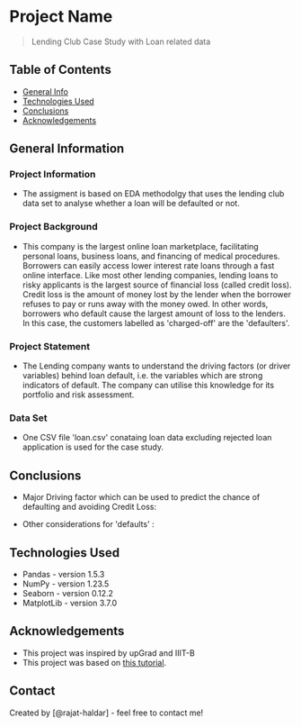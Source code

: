 # Project Name
> Lending Club Case Study with Loan related data


## Table of Contents
* [General Info](#general-information)
* [Technologies Used](#technologies-used)
* [Conclusions](#conclusions)
* [Acknowledgements](#acknowledgements)

<!-- You can include any other section that is pertinent to your problem -->

## General Information

### Project Information
- The assigment is based on EDA methodolgy that uses the lending club data set to analyse whether a loan will be defaulted or not.

### Project Background
- This company is the largest online loan marketplace, facilitating personal loans, business loans, and financing of medical procedures. Borrowers can easily access lower interest rate loans through a fast online interface. Like most other lending companies, lending loans to risky applicants is the largest source of financial loss (called credit loss). Credit loss is the amount of money lost by the lender when the borrower refuses to pay or runs away with the money owed. In other words, borrowers who default cause the largest amount of loss to the lenders. In this case, the customers labelled as 'charged-off' are the 'defaulters'.

### Project Statement
- The Lending company wants to understand the driving factors (or driver variables) behind loan default, i.e. the variables which are strong indicators of default.  The company can utilise this knowledge for its portfolio and risk assessment.

### Data Set
- One CSV file 'loan.csv' conataing loan data excluding rejected loan application is used for the case study.

<!-- You don't have to answer all the questions - just the ones relevant to your project. -->

## Conclusions
- Major Driving factor which can be used to predict the chance of defaulting and avoiding Credit Loss:

- Other considerations for 'defaults' :


<!-- You don't have to answer all the questions - just the ones relevant to your project. -->


## Technologies Used
- Pandas - version 1.5.3
- NumPy - version 1.23.5
- Seaborn - version 0.12.2
- MatplotLib - version 3.7.0

<!-- As the libraries versions keep on changing, it is recommended to mention the version of library used in this project -->

## Acknowledgements
- This project was inspired by upGrad and IIIT-B
- This project was based on [this tutorial](https://www.lendingclub.com/).


## Contact
Created by [@rajat-haldar] - feel free to contact me!


<!-- Optional -->
<!-- ## License -->
<!-- This project is open source and available under the [... License](). -->

<!-- You don't have to include all sections - just the one's relevant to your project -->